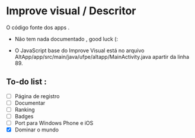 # Improve visual / Descritor
O código fonte dos apps .

* Não tem nada documentado , good luck (:

* O JavaScript base do Improve Visual está no arquivo AltApp/app/src/main/java/ufpe/altapp/MainActivity.java apartir da linha 89.

## To-do list :

- [ ] Página de registro
- [ ] Documentar
- [ ] Ranking
- [ ] Badges
- [ ] Port para Windows Phone e iOS
- [x] Dominar o mundo
